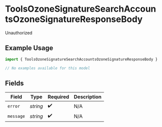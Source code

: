 # ToolsOzoneSignatureSearchAccountsOzoneSignatureResponseBody

Unauthorized

## Example Usage

```typescript
import { ToolsOzoneSignatureSearchAccountsOzoneSignatureResponseBody } from "@speakeasy-api/bluesky/models/errors";

// No examples available for this model
```

## Fields

| Field              | Type               | Required           | Description        |
| ------------------ | ------------------ | ------------------ | ------------------ |
| `error`            | *string*           | :heavy_check_mark: | N/A                |
| `message`          | *string*           | :heavy_check_mark: | N/A                |